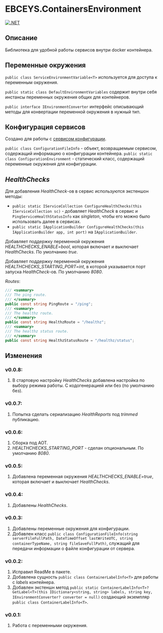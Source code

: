 # EBCEYS.ContainersEnvironment

[![.NET](https://github.com/EBCEYS/EBCEYS.ContainersEnvironment/actions/workflows/dotnet.yml/badge.svg)](https://github.com/EBCEYS/EBCEYS.ContainersEnvironment/actions/workflows/dotnet.yml)

## Описание

Библиотека для удобной работы сервисов внутри docker контейнера.

## Переменные окружения

`public class ServiceEnvironmentVariable<T>` используется для доступа к переменным окружения.

`public static class DefaultEnvironmentVariables` содержит внутри себя инстансы переменных окружения общих для контейнеров.

`public interface IEnvironmentConverter` интерфейс описывающий методы для конвертации переменной окружения в нужный тип.

## Конфигурация сервисов

Создано для работы с [сервисом конфигурации](https://github.com/EBCEYS/EBCEYS.Server-Configuration).

`public class ConfigurationFileInfo` - объект, возвращаемым сервисом, содержащий информацию о конфигурации контейнера.
`public static class ConfigurationEnvironment` - статический класс, содержащий переменные окружения для конфигурации.

## *HealthChecks*

Для добавления *HealthCheck*-ов в сервис используются экстеншон методы:
* `public static IServiceCollection ConfigureHealthChecks(this IServiceCollection sc)` - добавляет *HealthCheck* в сервис и `PingServiceHealthStatusInfo` как *singleton*, чтобы его можно было использовать далее в сервисах.
* `public static IApplicationBuilder ConfigureHealthChecks(this IApplicationBuilder app, int port)` на `IApplicationBuilder`.

Добавляет поддержку переменной окружения *HEALTHCHECKS_ENABLE=bool*, которая включает и выключает *HealthChecks*. По умолчанию *true*.

Добавляет поддержку переменной окружения *HEALTHCHECKS_STARTING_PORT=int*, в которой указывается порт запуска *HealthCheck*-ов. По умолчанию *8080*.

*Routes*:
```cs
/// <summary>
/// The ping route.
/// </summary>
public const string PingRoute = "/ping";
/// <summary>
/// The healthz route.
/// </summary>
public const string HealthzRoute = "/healthz";
/// <summary>
/// The healthz status route.
/// </summary>
public const string HealthzStatusRoute = "/healthz/status";
```

## Изменения
### v0.0.8:
1. В стартовую настройку *HealthChecks* добавлена настройка по выбору режима работы. С кодогенерацией или без (по умолчанию без).
### v0.0.7:
1. Попытка сделать сериализацию *HealthReports* под *trimmed* публикацию.
### v0.0.6:
1. Сборка под AOT.
1. *HEALTHCHECKS_STARTING_PORT* - сделан опциональным. По умолчанию *8080*.
### v0.0.5:
1. Добавлена переменная окружения *HEALTHCHECKS_ENABLE=true*, которая включает и выключает *HealthChecks*.
### v0.0.4:
1. Добавлены *HealthChecks*.
### v0.0.3:
1. Добавлены переменные окружения для конфигурации.
1. Добавлен класс `public class ConfigurationFileInfo(string serverFileFullPath, DateTimeOffset lastWriteUTC, string containerTypeName, string fileSaveFullPath)`, служащий для передачи информации о файле конфигурации от сервера.
### v0.0.2:
1. Исправил ReadMe в пакете.
1. Добавлена сущность `public class ContainerLabelInfo<T>` для работы с *labels* контейнера.
1. Добавлен экстеншн метод `public static ContainerLabelInfo<T>? GetLabel<T>(this IDictionary<string, string> labels, string key, IEnvironmentConverter? converter = null)` создающий экземпляр `public class ContainerLabelInfo<T>`.
### v0.0.1:

1. Работа с переменными окружения.